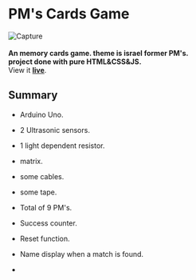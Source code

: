 # PM's Cards Game  
![Capture](https://i.ibb.co/rkHT4N3/memory-pms-game.png)
<br/><br/>
<b>An memory cards game. theme is israel former PM's.
<br/>
project done with pure HTML&CSS&JS.</b>  
View it <b><a href="https://shaicoyg.github.io/PMs-Cards-Game/
">live</a></b>.

<h2>Summary</h2>  


- Arduino Uno.
- 2 Ultrasonic sensors.
- 1 light dependent resistor.
- matrix.
- some cables.
- some tape.



- Total of 9 PM's.
- Success counter.
- Reset function.
- Name display when a match is found.
- 
